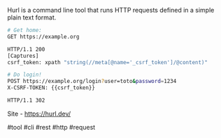 Hurl is a command line tool that runs HTTP requests defined in a simple plain text format.

```bash
# Get home:
GET https://example.org

HTTP/1.1 200
[Captures]
csrf_token: xpath "string(//meta[@name='_csrf_token']/@content)"

# Do login!
POST https://example.org/login?user=toto&password=1234
X-CSRF-TOKEN: {{csrf_token}}

HTTP/1.1 302
```

Site - https://hurl.dev/

#tool #cli #rest #http #request